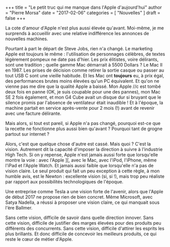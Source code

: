 +++
title      = "Le petit truc qui me manque dans l'Apple d'aujourd'hui"
author     = "Pierre Morsa"
date       = "2017-02-06"
categories = [ "Nouvelles" ]
draft      = false
+++

La cote d'amour d'Apple n'est plus aussi élevée qu'avant. Moi-même, je me surprends à accueillir avec une relative indifférence les annonces de nouvelles machines.

Pourtant à part le départ de Steve Jobs, rien n'a changé. Le marketing Apple est toujours le même : l'utilisation de personnages célèbres, de textes légèrement pompeux ne date pas d'hier. Les prix élitistes, voire délirants, sont une tradition ; quelle gamme Mac démarrait à 5500 Dollars ? Le Mac II en 1987. Les prises de décision comme retirer la sortie casque ou passer au tout USB C sont une vieille habitude. Et les Mac ont **toujours** eu, à prix égal, des performances brutes moins élevées qu'un PC équivalent. Et qu'on ne vienne pas me dire que la qualité Apple a baissé. Mon Apple //c est tombé deux fois en panne (OK, je suis coupable pour une des pannes), mon Mac SE 2 fois également, et mon G4 Cube avait un disque dur si bruyant que le silence promis par l'absence de ventilateur était inaudible ! Et à l'époque, la machine partait en service après-vente pour 2 mois (!) avant de revenir avec une facture délirante.

Mais alors, si tout est pareil, si Apple n'a pas changé, pourquoi est-ce que la recette ne fonctionne plus aussi bien qu'avant ? Pourquoi tant de grogne partout sur internet ?

Alors, c'est que quelque chose d'autre est cassé. Mais quoi ? C'est la vision. Autrement dit la capacité d'imposer la direction à suivre à l'industrie High Tech. Si on y repense, Apple n'est jamais aussi forte que lorsqu'elle montre la voie : avec l'Apple ][, avec le Mac, avec l'iPod, l'iPhone, même l'iPad et l'Apple Watch. Et jamais aussi faible que lorsqu'elle n'a pas de vision claire. Le seul produit qui fait un peu exception à cette règle, à mon humble avis, est le Newton : excellente vision (si, si !), mais trop peu réaliste par rapport aux possibilités technologiques de l'époque.

Une entreprise comme Tesla a une vision forte de l'avenir, alors que l'Apple de début 2017 ne propose rien de bien concret. Même Microsoft, avec Satya Nadella, a réussi à proposer une vision claire, ce qui manquait sous l'ère Ballmer. 

Sans cette vision, difficile de savoir dans quelle direction innover. Sans cette vision, difficile de justifier des marges élevées pour des produits peu différents des concurrents. Sans cette vision, difficile d'attirer les esprits les plus brillants. Et donc difficile de concevoir les meilleurs produits, ce qui reste le cœur de métier d'Apple.
